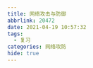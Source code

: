 ```yaml
---
title: 网络攻击与防御
abbrlink: 20472
date: 2021-04-19 10:57:32
tags:
  - 复习
categories: 网络攻防
hide: true
---
```

